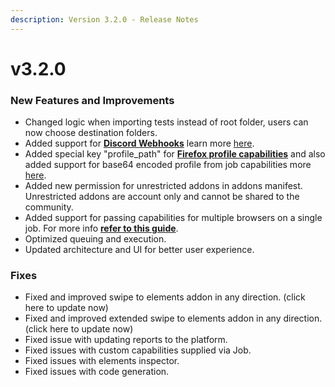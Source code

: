 ```yaml
---
description: Version 3.2.0 - Release Notes
---
```


# v3.2.0

### New Features and Improvements

* Changed logic when importing tests instead of root folder, users can now choose destination folders.
* Added support for [**Discord Webhooks**](https://intercom.help/testprojectio/en/articles/5537641-discord-webhook-integration) learn more [here](https://intercom.help/testprojectio/en/articles/5537641-discord-webhook-integration).
* Added special key "profile\_path" for [**Firefox profile capabilities**](https://intercom.help/testprojectio/en/articles/5519226-using-firefox-profile-with-selenium-desired-capabilities-permissions-extensions) and also added support for base64 encoded profile from job capabilities more [here](https://intercom.help/testprojectio/en/articles/5519226-using-firefox-profile-with-selenium-desired-capabilities-permissions-extensions).
* Added new permission for unrestricted addons in addons manifest. Unrestricted addons are account only and cannot be shared to the community.
* Added support for passing capabilities for multiple browsers on a single job. For more info [**refer to this guide**](https://intercom.help/testprojectio/en/articles/5534412-passing-multiple-browsers-capabilities-in-a-single-job).
* Optimized queuing and execution.
* Updated architecture and UI for better user experience.

### Fixes

* Fixed and improved swipe to elements addon in any direction. \(click here to update now\)
* Fixed and improved extended swipe to elements addon in any direction. \(click here to update now\)
* Fixed issue with updating reports to the platform. 
* Fixed issues with custom capabilities supplied via Job.
* Fixed issues with elements inspector.
* Fixed issues with code generation.



